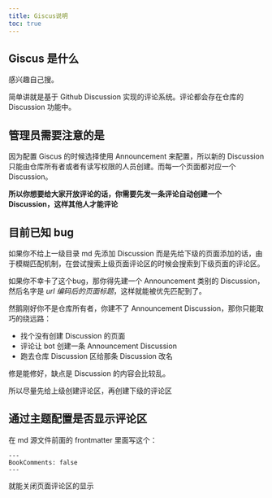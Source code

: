 ```yaml
---
title: Giscus说明
toc: true
---
```


## Giscus 是什么

感兴趣自己搜。

简单讲就是基于 Github Discussion 实现的评论系统。评论都会存在仓库的 Discussion 功能中。

## 管理员需要注意的是

因为配置 Giscus 的时候选择使用 Announcement 来配置，所以新的 Discussion 只能由仓库所有者或者有读写权限的人员创建。而每一个页面都对应一个 Discussion。

**所以你想要给大家开放评论的话，你需要先发一条评论自动创建一个 Discussion，这样其他人才能评论**

## 目前已知 bug

如果你不给上一级目录 md 先添加 Discussion 而是先给下级的页面添加的话，由于模糊匹配机制，在尝试搜索上级页面评论区的时候会搜索到下级页面的评论区。

如果你不幸卡了这个bug，那你得先建一个 Announcement 类别的 Discussion，然后名字是 *url 编码后的页面标题*，这样就能被优先匹配到了。

然鹅刚好你不是仓库所有者，你建不了 Announcement Discussion，那你只能取巧的绕远路：

- 找个没有创建 Discussion 的页面
- 评论让 bot 创建一条 Announcement Discussion
- 跑去仓库 Discussion 区给那条 Discussion 改名

修是能修好，缺点是 Discussion 的内容会比较乱。

所以尽量先给上级创建评论区，再创建下级的评论区

## 通过主题配置是否显示评论区

在 md 源文件前面的 frontmatter 里面写这个：
```
---
BookComments: false
---
```

就能关闭页面评论区的显示